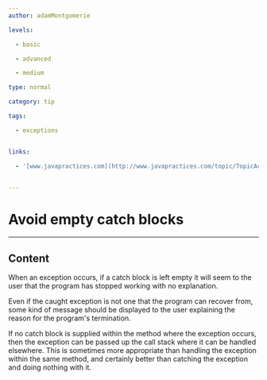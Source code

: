 ```yaml
---
author: adamMontgomerie

levels:

  - basic

  - advanced

  - medium

type: normal

category: tip

tags:

  - exceptions


links:

  - '[www.javapractices.com](http://www.javapractices.com/topic/TopicAction.do?Id=16){website}'


---
```


# Avoid empty catch blocks

---

## Content

When an exception occurs, if a catch block is left empty it will seem to the user that the program has stopped working with no explanation.

Even if the caught exception is not one that the program can recover from, some kind of message should be displayed to the user explaining the reason for the program's termination.

If no catch block is supplied within the method where the exception occurs, then the exception can be passed up the call stack where it can be handled elsewhere. This is sometimes more appropriate than handling the exception within the same method, and certainly better than catching the exception and doing nothing with it.
